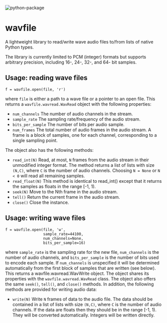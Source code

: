 ![python-package](https://github.com/chummersone/pywavfile/actions/workflows/python-package.yml/badge.svg)

# wavfile

A lightweight library to read/write wave audio files to/from
lists of native Python types.

The library is currently limited to PCM (integer) formats but
supports arbitrary precision, including 16-, 24-, 32-, and 64-
bit samples.

## Usage: reading wave files

```
f = wavfile.open(file, 'r')
```

where `file` is either a path to a wave file or a pointer to an
open file. This returns a `wavfile.wavread.WavRead` object with
the following properties:
* `num_channels` The number of audio channels in the stream.
* `sample_rate` The sampling rate/frequency of the audio stream.
* `bits_per_sample` The number of bits per audio sample.
* `num_frames` The total number of audio frames in the audio
stream. A frame is a block of samples, one for each channel,
corresponding to a single sampling point.

The object also has the following methods:
* `read_int(N)` Read, at most, `N` frames from the audio stream
in their unmodified integer format. The method returns a list of
lists with size `(N,C)`, where `C` is the number of audio channels.
Choosing `N = None` or `N < 0` will read all remaining samples.
* `read_float(N)` This method is identical to read_int() except
that it returns the samples as floats in the range [-1, 1).
* `seek(N)` Move to the Nth frame in the audio stream.
* `tell()` Return the current frame in the audio stream.
* `close()` Close the instance.

## Usage: writing wave files

```
f = wavfile.open(file, 'w',
                 sample_rate=44100,
                 num_channels=None,
                 bits_per_sample=16)
```

where `sample_rate` is the sampling rate for the new file,
`num_channels` is the number of audio channels, and
`bits_per_sample` is the number of bits used to encode each
sample. If `num_channels` is unspecified it will be determined
automatically from the first block of samples that are written
(see below). This returns a wavfile.wavread.WavWrite object.
The object shares its properties with the
`wavfile.wavread.WavRead` class. The object also offers the same
`seek()`, `tell()`, and `close()` methods. In addition, the
following methods are provided for writing audio data:
* `write(N)` Write `N` frames of data to the audio file.
The data should be contained in a list of lists with size `(N,C)`,
where `C` is the number of audio channels. If the data are floats
then they should be in the range [-1, 1). They will be converted
automatically. Integers will be written directly.
